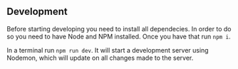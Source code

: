 

## Development

Before starting developing you need to install all dependecies. In order to do so you need to have Node and NPM installed. Once you have that run `npm i`.

In a terminal run `npm run dev`. It will start a development server using Nodemon, which will update on all changes made to the server.